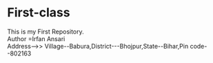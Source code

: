 # First-class
This is my First Repository.
<br>
Author =Irfan Ansari
<br>
Address-->> Village--Babura,District---Bhojpur,State--Bihar,Pin code--802163
